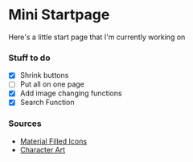 # Mini Startpage
Here's a little start page that I'm currently working on

### Stuff to do
- [x] Shrink buttons
- [ ] Put all on one page
- [x] Add image changing functions
- [x] Search Function

### Sources
- [Material Filled Icons](https://icons8.com/icons/material)
- [Character Art](https://www.artstation.com/kuvshinov_ilya)
